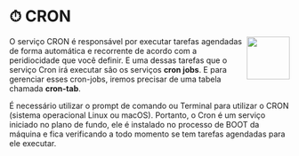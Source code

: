 # ⏱ CRON
<img src="https://user-images.githubusercontent.com/61624336/234996362-0217ee9a-b372-4567-b770-28a6a9102c1f.png" height="77" align="right">

O serviço CRON é responsável por executar tarefas agendadas de forma automática e recorrente de acordo com a peridiocidade que você definir. E uma dessas tarefas que o serviço Cron irá executar são os serviços **cron jobs**. E para gerenciar esses cron-jobs, iremos precisar de uma tabela chamada **cron-tab**. 

É necessário utilizar o prompt de comando ou Terminal para utilizar o CRON (sistema operacional Linux ou macOS). Portanto, o Cron é um serviço iniciado no plano de fundo, ele é instalado no processo de BOOT da máquina e fica verificando a todo momento se tem tarefas agendadas para ele executar.
